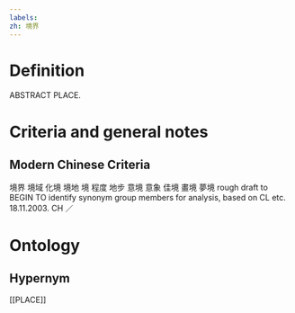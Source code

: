 ```yaml
---
labels: 
zh: 境界
---
```


# Definition
ABSTRACT PLACE.
# Criteria and general notes
## Modern Chinese Criteria
境界
境域
化境
境地
境
程度
地步
意境
意象
佳境
畫境
夢境
rough draft to BEGIN TO identify synonym group members for analysis, based on CL etc. 18.11.2003. CH ／
# Ontology

## Hypernym
[[PLACE]]